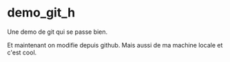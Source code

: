 # demo_git_h
Une demo de git qui se passe bien.

Et maintenant on modifie depuis github.
Mais aussi de ma machine locale et c'est cool.

